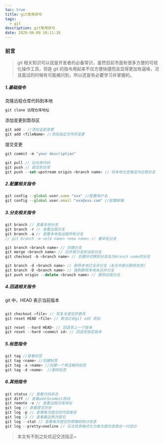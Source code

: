 ```yaml
---
toc: true
title: git常用命令
tags:
  - git
description: git常用命令
date: 2020-06-08 10:11:38
---
```


### 前言

> git 相关知识可以说是开发者的必备常识，虽然目前市面有很多方便的可视化操作工具，但是 git 的指令用起来不仅方便快捷而且显得更加有逼格，况且面试的时候有可能被问到，所以还是有必要学习并掌握的。

##### 1.基础指令

克隆远程仓库代码到本地

```js
git clone 远程仓库地址
```

添加变更到暂存区

```js
git add . //添加全部变更
git add <fileName> //添加指定文件的变更
```

<!--more-->

提交变更

```js
git commit -m "your description"
```

```js
git pull // 拉仓库代码
git push // 提交到仓库
git push --set-upstream origin <branch name> // 将本地分支推送为远程分支
```

##### 2.配置相关指令

```js
git config --global user.name "xxx" //配置用户名
git config --global user.email "xxx@xxx.com" //配置邮箱
```

##### 3.分支相关指令

```js
git branch // 查看本地分支
git branch -r // 查看远程分支
git branch -a // 查看本地及远程所有分支
// git branch -m <old name> <new name> // 重命名分支

git branch <branch name> // 创建分支
git merge <branch name> // 合并某分支到当前分支
git checkout -b <branch name> // 创建并切换到分支名为branch name的分支

git branch -d <branch name> // 删除本地已合并分支（未合并提示删除失败）
git branch -D <branch name> // 强制删除本地未合并分支
git push origin --delete <branch name> // 删除远程分支
```

##### 4.回退相关指令

git 中，HEAD 表示当前版本

```js

git checkout <file> // 恢复未提交的更改
git reset HEAD <file> // 取消之前git add 添加

git reset --hard HEAD~ // 回退至上一个版本
git reset --hard <commit id> // 回退至指定版本
```

##### 5.标签指令

```js
git tag //查看标签
git tag <name> //创建标签
git tag -a <name> //创建一个带注解的标签
git tag -d <name>  //删除标签
```

##### 6.其他指令

```js
git status // 查看代码状态
git diff // 查看add与commit改动
git remote -v // 查看远程仓库地址
git log // 查看提交历史
git log -p // 查看每次提交的内容差异
git log -2 // 查看最近两次提交
git log --stat // 查看每次提交的简略的统计信息
git log --pretty=oneline // 日志信息格式化为每次提交信息在一行显示
```

> 本文有不到之处欢迎交流指正~
